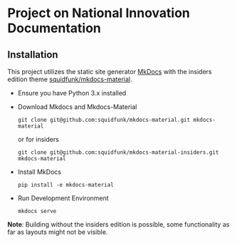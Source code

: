 
# Project on National Innovation Documentation

## Installation
This project utilizes the static site generator [MkDocs](https://github.com/mkdocs/mkdocs) with the insiders edition theme [squidfunk/mkdocs-material](http://github.com/squidfunk/mkdocs-material).

- Ensure you have Python 3.x installed
- Download Mkdocs and Mkdocs-Material

    ```git clone git@github.com:squidfunk/mkdocs-material.git mkdocs-material```

    or for insiders

    ```git clone git@github.com:squidfunk/mkdocs-material-insiders.git mkdocs-material```

- Install MkDocs

    ```pip install -e mkdocs-material```


- Run Development Environment

    ```mkdocs serve```

**Note**: Building without the insiders edition is possible, some functionality as far as layouts might not be visible.